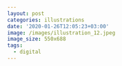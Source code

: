 ```yaml
---
layout: post
categories: illustrations
date: '2020-01-26T12:05:23+03:00'
image: /images/illustration_12.jpeg
image_size: 550x688
tags:
  - digital
---
```

